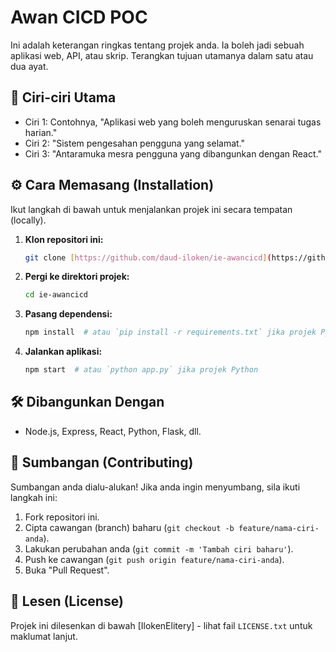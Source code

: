# Awan CICD POC

Ini adalah keterangan ringkas tentang projek anda. Ia boleh jadi sebuah aplikasi web, API, atau skrip. Terangkan tujuan utamanya dalam satu atau dua ayat.

## 🚀 Ciri-ciri Utama

* Ciri 1: Contohnya, "Aplikasi web yang boleh menguruskan senarai tugas harian."
* Ciri 2: "Sistem pengesahan pengguna yang selamat."
* Ciri 3: "Antaramuka mesra pengguna yang dibangunkan dengan React."

## ⚙️ Cara Memasang (Installation)

Ikut langkah di bawah untuk menjalankan projek ini secara tempatan (locally).

1.  **Klon repositori ini:**
    ```bash
    git clone [https://github.com/daud-iloken/ie-awancicd](https://github.com/daud-iloken/ie-awancicd)
    ```

2.  **Pergi ke direktori projek:**
    ```bash
    cd ie-awancicd
    ```

3.  **Pasang dependensi:**
    ```bash
    npm install  # atau `pip install -r requirements.txt` jika projek Python
    ```

4.  **Jalankan aplikasi:**
    ```bash
    npm start  # atau `python app.py` jika projek Python
    ```

## 🛠️ Dibangunkan Dengan

* Node.js, Express, React, Python, Flask, dll.

## 🤝 Sumbangan (Contributing)

Sumbangan anda dialu-alukan! Jika anda ingin menyumbang, sila ikuti langkah ini:
1.  Fork repositori ini.
2.  Cipta cawangan (branch) baharu (`git checkout -b feature/nama-ciri-anda`).
3.  Lakukan perubahan anda (`git commit -m 'Tambah ciri baharu'`).
4.  Push ke cawangan (`git push origin feature/nama-ciri-anda`).
5.  Buka "Pull Request".

## 📄 Lesen (License)

Projek ini dilesenkan di bawah [IlokenElitery] - lihat fail `LICENSE.txt` untuk maklumat lanjut.
